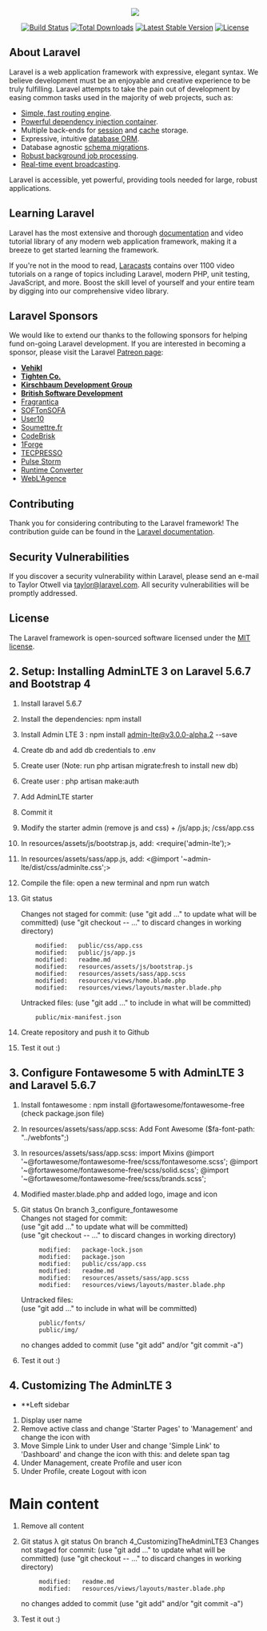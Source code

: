 <p align="center"><img src="https://laravel.com/assets/img/components/logo-laravel.svg"></p>

<p align="center">
<a href="https://travis-ci.org/laravel/framework"><img src="https://travis-ci.org/laravel/framework.svg" alt="Build Status"></a>
<a href="https://packagist.org/packages/laravel/framework"><img src="https://poser.pugx.org/laravel/framework/d/total.svg" alt="Total Downloads"></a>
<a href="https://packagist.org/packages/laravel/framework"><img src="https://poser.pugx.org/laravel/framework/v/stable.svg" alt="Latest Stable Version"></a>
<a href="https://packagist.org/packages/laravel/framework"><img src="https://poser.pugx.org/laravel/framework/license.svg" alt="License"></a>
</p>

## About Laravel

Laravel is a web application framework with expressive, elegant syntax. We believe development must be an enjoyable and creative experience to be truly fulfilling. Laravel attempts to take the pain out of development by easing common tasks used in the majority of web projects, such as:

- [Simple, fast routing engine](https://laravel.com/docs/routing).
- [Powerful dependency injection container](https://laravel.com/docs/container).
- Multiple back-ends for [session](https://laravel.com/docs/session) and [cache](https://laravel.com/docs/cache) storage.
- Expressive, intuitive [database ORM](https://laravel.com/docs/eloquent).
- Database agnostic [schema migrations](https://laravel.com/docs/migrations).
- [Robust background job processing](https://laravel.com/docs/queues).
- [Real-time event broadcasting](https://laravel.com/docs/broadcasting).

Laravel is accessible, yet powerful, providing tools needed for large, robust applications.

## Learning Laravel

Laravel has the most extensive and thorough [documentation](https://laravel.com/docs) and video tutorial library of any modern web application framework, making it a breeze to get started learning the framework.

If you're not in the mood to read, [Laracasts](https://laracasts.com) contains over 1100 video tutorials on a range of topics including Laravel, modern PHP, unit testing, JavaScript, and more. Boost the skill level of yourself and your entire team by digging into our comprehensive video library.

## Laravel Sponsors

We would like to extend our thanks to the following sponsors for helping fund on-going Laravel development. If you are interested in becoming a sponsor, please visit the Laravel [Patreon page](https://patreon.com/taylorotwell):

- **[Vehikl](https://vehikl.com/)**
- **[Tighten Co.](https://tighten.co)**
- **[Kirschbaum Development Group](https://kirschbaumdevelopment.com)**
- **[British Software Development](https://www.britishsoftware.co)**
- [Fragrantica](https://www.fragrantica.com)
- [SOFTonSOFA](https://softonsofa.com/)
- [User10](https://user10.com)
- [Soumettre.fr](https://soumettre.fr/)
- [CodeBrisk](https://codebrisk.com)
- [1Forge](https://1forge.com)
- [TECPRESSO](https://tecpresso.co.jp/)
- [Pulse Storm](http://www.pulsestorm.net/)
- [Runtime Converter](http://runtimeconverter.com/)
- [WebL'Agence](https://weblagence.com/)

## Contributing

Thank you for considering contributing to the Laravel framework! The contribution guide can be found in the [Laravel documentation](https://laravel.com/docs/contributions).

## Security Vulnerabilities

If you discover a security vulnerability within Laravel, please send an e-mail to Taylor Otwell via [taylor@laravel.com](mailto:taylor@laravel.com). All security vulnerabilities will be promptly addressed.

## License

The Laravel framework is open-sourced software licensed under the [MIT license](https://opensource.org/licenses/MIT).

## 2. Setup: Installing AdminLTE 3 on Laravel 5.6.7 and Bootstrap 4

1. Install laravel 5.6.7
2. Install the dependencies: npm install
3. Install Admin LTE 3 : npm install admin-lte@v3.0.0-alpha.2 --save
4. Create db and add db credentials to .env
5. Create user (Note: run php artisan migrate:fresh to install new db)
6. Create user : php artisan make:auth
7. Add AdminLTE starter
8. Commit it
9. Modify the starter admin (remove js and css) + /js/app.js; /css/app.css
10. In resources/assets/js/bootstrap.js, add: <require('admin-lte');>
11. In resources/assets/sass/app.js, add: <@import '~admin-lte/dist/css/adminlte.css';>
12. Compile the file: open a new terminal and  npm run watch
13. Git status

	Changes not staged for commit:
	  (use "git add <file>..." to update what will be committed)
	  (use "git checkout -- <file>..." to discard changes in working directory)

	        modified:   public/css/app.css
	        modified:   public/js/app.js
	        modified:   readme.md
	        modified:   resources/assets/js/bootstrap.js
	        modified:   resources/assets/sass/app.scss
	        modified:   resources/views/home.blade.php
	        modified:   resources/views/layouts/master.blade.php

	Untracked files:
	  (use "git add <file>..." to include in what will be committed)

	        public/mix-manifest.json

14. Create repository and push it to Github
15. Test it out :)	        

## 3. Configure Fontawesome 5 with AdminLTE 3 and Laravel 5.6.7

1. Install fontawesome : npm install @fortawesome/fontawesome-free (check package.json file)
2. In resources/assets/sass/app.scss: Add Font Awesome ($fa-font-path: "../webfonts";)
3. In resources/assets/sass/app.scss: import Mixins
	@import '~@fortawesome/fontawesome-free/scss/fontawesome.scss';
	@import '~@fortawesome/fontawesome-free/scss/solid.scss';
	@import '~@fortawesome/fontawesome-free/scss/brands.scss';
4. Modified master.blade.php and added logo, image and icon
5. Git status
	On branch 3_configure_fontawesome                                           
	Changes not staged for commit:                                              
	  (use "git add <file>..." to update what will be committed)                
	  (use "git checkout -- <file>..." to discard changes in working directory) 
	                                                                            
	        modified:   package-lock.json                                       
	        modified:   package.json                                            
	        modified:   public/css/app.css                                      
	        modified:   readme.md                                               
	        modified:   resources/assets/sass/app.scss                          
	        modified:   resources/views/layouts/master.blade.php                
	                                                                            
	Untracked files:                                                            
	  (use "git add <file>..." to include in what will be committed)            
	                                                                            
	        public/fonts/                                                       
	        public/img/                                                         
	                                                                            
	no changes added to commit (use "git add" and/or "git commit -a")           
6. Test it out :)	

## 4. Customizing The AdminLTE 3 

- **Left sidebar
1. Display user name
2. Remove active class and change 'Starter Pages' to 'Management' and change the icon with <fas fa-cog>
3. Move Simple Link to under User and change 'Simple Link' to 'Dashboard' and change the icon with this: <fas fa-tachometer-alt> and delete span tag
4. Under Management, create Profile and user icon <fas fa-user>
5. Under Profile, create Logout with icon <fa fa-power-off>	

# Main content
1. Remove all content
2. Git status
	λ git status
	On branch 4_CustomizingTheAdminLTE3
	Changes not staged for commit:
	  (use "git add <file>..." to update what will be committed)
	  (use "git checkout -- <file>..." to discard changes in working directory)

	        modified:   readme.md
	        modified:   resources/views/layouts/master.blade.php

	no changes added to commit (use "git add" and/or "git commit -a")
3. Test it out :)

